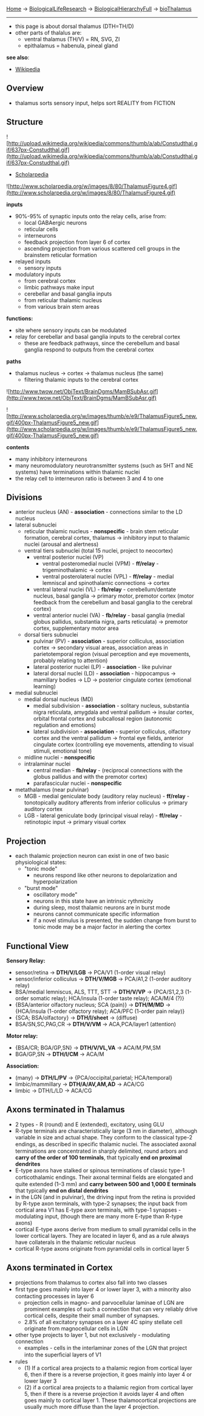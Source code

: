 [Home](Home.md) -> [BiologicalLifeResearch](BiologicalLifeResearch.md) -> [BiologicalHierarchyFull](BiologicalHierarchyFull.md) -> [bioThalamus](bioThalamus.md)

---


  * this page is about dorsal thalamus (DTH=TH/D)
  * other parts of thalalus are:
    * ventral thalamus (TH/V) = RN, SVG, ZI
    * epithalamus = habenula, pineal gland

**see also**:
  * [Wikipedia](http://en.wikipedia.org/wiki/Thalamus)

## Overview ##

  * thalamus sorts sensory input, helps sort REALITY from FICTION

## Structure ##

![http://upload.wikimedia.org/wikipedia/commons/thumb/a/ab/Constudthal.gif/637px-Constudthal.gif](http://upload.wikimedia.org/wikipedia/commons/thumb/a/ab/Constudthal.gif/637px-Constudthal.gif)

  * [Scholarpedia](http://www.scholarpedia.org/article/Thalamus)

![http://www.scholarpedia.org/w/images/8/80/ThalamusFigure4.gif](http://www.scholarpedia.org/w/images/8/80/ThalamusFigure4.gif)

**inputs**
  * 90%-95% of synaptic inputs onto the relay cells, arise from:
    * local GABAergic neurons
    * reticular cells
    * interneurons
    * feedback projection from layer 6 of cortex
    * ascending projection from various scattered cell groups in the brainstem reticular formation
  * relayed inputs
    * sensory inputs
  * modulatory inputs
    * from cerebral cortex
    * limbic pathways make input
    * cerebellar and basal ganglia inputs
    * from reticular thalamic nucleus
    * from various brain stem areas

**functions:**
  * site where sensory inputs can be modulated
  * relay for cerebellar and basal ganglia inputs to the cerebral cortex
    * these are feedback pathways, since the cerebellum and basal ganglia respond to outputs from the cerebral cortex

**paths**
  * thalamus nucleus -> cortex -> thalamus nucleus (the same)
    * filtering thalamic inputs to the cerebral cortex

![http://www.twow.net/ObjText/BrainDgms/MamBSubAsr.gif](http://www.twow.net/ObjText/BrainDgms/MamBSubAsr.gif)

![http://www.scholarpedia.org/w/images/thumb/e/e9/ThalamusFigure5_new.gif/400px-ThalamusFigure5_new.gif](http://www.scholarpedia.org/w/images/thumb/e/e9/ThalamusFigure5_new.gif/400px-ThalamusFigure5_new.gif)

**contents**
  * many inhibitory interneurons
  * many neuromodulatory neurotransmitter systems (such as 5HT and NE systems) have terminations within thalamic nuclei
  * the relay cell to interneuron ratio is between 3 and 4 to one

## Divisions ##

  * anterior nucleus (AN) - **association** - connections similar to the LD nucleus
  * lateral subnuclei
    * reticular thalamic nucleus - **nonspecific** - brain stem reticular formation, cerebral cortex, thalamus -> inhibitory input to thalamic nuclei (arousal and alertness)
    * ventral tiers subnuclei (total 15 nuclei, project to neocortex)
      * ventral posterior nuclei (VP)
        * ventral posteromedial nuclei (VPM) - **ff/relay** - trigeminothalamic -> cortex
        * ventral posterolateral nuclei (VPL) - **ff/relay** - medial lemniscal and spinothalamic connections -> cortex
      * ventral lateral nuclei (VL) - **fb/relay** - cerebellum/dentate nucleus, basal ganglia -> primary motor, premotor cortex (motor feedback from the cerebellum and basal ganglia to the cerebral cortex)
      * ventral anterior nuclei (VA) - **fb/relay** - basal ganglia (medial globus pallidus, substantia nigra, parts reticulata) -> premotor cortex, supplementary motor area
    * dorsal tiers subnuclei
      * pulvinar (PV) - **association** - superior colliculus, association cortex -> secondary visual areas, association areas in parietotemporal region (visual perception and eye movements, probably relating to attention)
      * lateral posterior nuclei (LP) - **association** - like pulvinar
      * lateral dorsal nuclei (LD) - **association** - hippocampus ->  mamillary bodies -> LD -> posterior cingulate cortex (emotional learning)
  * medial subnuclei
    * medial dorsal nucleus (MD)
      * medial subdivision - **association** - solitary nucleus, substantia nigra reticulata, amygdala and ventral pallidum -> insular cortex, orbital frontal cortex and subcallosal region (autonomic regulation and emotions)
      * lateral subdivision - **association** - superior colliculus, olfactory cortex and the ventral pallidum -> frontal eye fields, anterior cingulate cortex (controlling eye movements, attending to visual stimuli, emotional tone)
    * midline nuclei - **nonspecific**
    * intralaminar nuclei
      * central median - **fb/relay** - (reciprocal connections with the globus pallidus and with the premotor cortex)
      * parafascicular nuclei - **nonspecific**
  * metathalamus (near pulvinar)
    * MGB - medial geniculate body (auditory relay nucleus) - **ff/relay** - tonotopically auditory afferents from inferior colliculus -> primary auditory cortex
    * LGB - lateral geniculate body (principal visual relay) - **ff/relay** - retinotopic input -> primary visual cortex

## Projection ##

  * each thalamic projection neuron can exist in one of two basic physiological states:
    * "tonic mode"
      * neurons respond like other neurons to depolarization and hyperpolarization
    * "burst mode"
      * oscillatory mode"
      * neurons in this state have an intrinsic rythmicity
      * during sleep, most thalamic neurons are in burst mode
      * neurons cannot communicate specific information
      * if a novel stimulus is presented, the sudden change from burst to tonic mode may be a major factor in alerting the cortex

## Functional View ##

**Sensory Relay:**
  * sensor/retina -> **DTH/V/LGB** -> PCA/V1 (1-order visual relay)
  * sensor/inferior colliculus -> **DTH/V/MGB** -> PCA/A1,2 (1-order auditory relay)
  * BSA/medial lemniscus, ALS, TTT, STT -> **DTH/V/VP** -> {PCA/S1,2,3 (1-order somatic relay); HCA/insula (1-order taste relay); ACA/M/4 (?)}
  * {BSA/anterior olfactory nucleus; SCA (pain)} -> **DTH/M/MD** -> {HCA/insula (1-order olfactory relay); ACA/PFC (1-order pain relay)}
  * {SCA; BSA/olfactory} -> **DTH/I/sheet** -> (diffuse)
  * BSA/SN,SC,PAG,CR -> **DTH/V/VM** -> ACA,PCA/layer1 (attention)

**Motor relay:**
  * {BSA/CR; BGA/GP,SN} -> **DTH/V/VL,VA** -> ACA/M,PM,SM
  * BGA/GP,SN -> **DTH/I/CM** -> ACA/M

**Association:**
  * (many) -> **DTH/L/PV** -> {PCA/occipital,parietal; HCA/temporal}
  * limbic/mammillary -> **DTH/A/AV,AM,AD** -> ACA/CG
  * limbic -> DTH/L/LD -> ACA/CG

## Axons terminated in Thalamus ##

  * 2 types - R (round) and E (extended), excitatory, using GLU
  * R-type terminals are characteristically large (3 nm in diameter), although variable in size and actual shape. They conform to the classical type-2 endings, as described in speciﬁc thalamic nuclei. The associated axonal terminations are concentrated in sharply delimited, round arbors and **carry of the order of 100 terminals**, that typically **end on proximal dendrites**
  * E-type axons have stalked or spinous terminations of classic type-1 corticothalamic endings. Their axonal terminal ﬁelds are elongated and quite extended (1–3 mm) and **carry between 500 and 1,000 E terminals** that typically **end on distal dendrites**
  * in the LGN (and in pulvinar), the driving input from the retina is provided by R-type axon terminals, with type-2 synapses; the input back from cortical area V1 has E-type axon terminals, with type-1 synapses - modulating input, (though there are many more E-type than R-type axons)
  * cortical E-type axons derive from medium to small pyramidal cells in the lower cortical layers. They are located in layer 6, and as a rule always have collaterals in the thalamic reticular nucleus
  * cortical R-type axons originate from pyramidal cells in cortical layer 5

## Axons terminated in Cortex ##

  * projections from thalamus to cortex also fall into two classes
  * ﬁrst type goes mainly into layer 4 or lower layer 3, with a minority also contacting processes in layer 6
    * projection cells in magno- and parvocellular laminae of LGN are prominent examples of such a connection that can very reliably drive cortical cells, despite their small number of synapses.
    * 2.8% of all excitatory synapses on a layer 4C spiny stellate cell originate from magnocellular cells in LGN
  * other type projects to layer 1, but not exclusively - modulating connection
    * examples - cells in the interlaminar zones of the LGN that project into the superﬁcial layers of V1
  * rules
    * (1) If a cortical area projects to a thalamic region from cortical layer 6, then if there is a reverse projection, it goes mainly into layer 4 or lower layer 3
    * (2) if a cortical area projects to a thalamic region from cortical layer 5, then if there is a reverse projection it avoids layer 4 and often goes mainly to cortical layer 1. These thalamocortical projections are usually much more diffuse than the layer 4 projection.